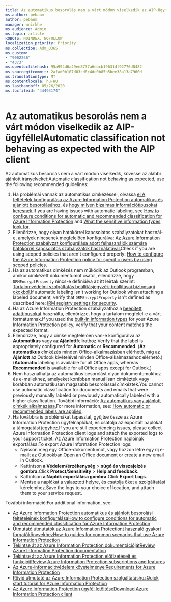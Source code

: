 ```yaml
---
title: Az automatikus besorolás nem a várt módon viselkedik az AIP-ügyféllel
ms.author: pebaum
author: pebaum
manager: mnirkhe
ms.audience: Admin
ms.topic: article
ROBOTS: NOINDEX, NOFOLLOW
localization_priority: Priority
ms.collection: Adm_O365
ms.custom:
- "9002266"
- "4373"
ms.openlocfilehash: 95a994d6a49ee8737a6ebcb196314f92776d8482
ms.sourcegitcommit: 2afad0b107d03cd8c4de0b85b5bee38a13a7960d
ms.translationtype: MT
ms.contentlocale: hu-HU
ms.lasthandoff: 05/26/2020
ms.locfileid: "44493174"
---
```

# <a name="automatic-classification-not-behaving-as-expected-with-the-aip-client"></a><span data-ttu-id="96c2c-102">Az automatikus besorolás nem a várt módon viselkedik az AIP-ügyféllel</span><span class="sxs-lookup"><span data-stu-id="96c2c-102">Automatic classification not behaving as expected with the AIP client</span></span>

<span data-ttu-id="96c2c-103">Az automatikus besorolás nem a várt módon viselkedik, kövesse az alábbi ajánlott irányelveket:</span><span class="sxs-lookup"><span data-stu-id="96c2c-103">Automatic classification not behaving as expected, use the following recommended guidelines:</span></span>

1. <span data-ttu-id="96c2c-104">Ha problémái vannak az automatikus címkézéssel, olvassa [el A feltételek konfigurálása az Azure Information Protection automatikus és ajánlott besorolásához,](https://docs.microsoft.com/azure/information-protection/configure-policy-classification) és [hogy milyen bizalmas információtípusokat keresnek.](https://docs.microsoft.com/office365/securitycompliance/what-the-sensitive-information-types-look-for)</span><span class="sxs-lookup"><span data-stu-id="96c2c-104">If you are having issues with automatic labeling, see [How to configure conditions for automatic and recommended classification for Azure Information Protection](https://docs.microsoft.com/azure/information-protection/configure-policy-classification) and [What the sensitive information types look for](https://docs.microsoft.com/office365/securitycompliance/what-the-sensitive-information-types-look-for).</span></span>
2. <span data-ttu-id="96c2c-105">Ellenőrizze, hogy olyan hatókörrel kapcsolatos szabályzatokat használ-e, amelyek nincsenek megfelelően konfigurálva: [Az Azure Information Protection szabályzat konfigurálása adott felhasználók számára hatókörrel kapcsolatos szabályzatok használatával.](https://docs.microsoft.com/azure/information-protection/configure-policy-scope)</span><span class="sxs-lookup"><span data-stu-id="96c2c-105">Check if you are using scoped policies that aren't configured properly: [How to configure the Azure Information Protection policy for specific users by using scoped policies](https://docs.microsoft.com/azure/information-protection/configure-policy-scope).</span></span>
3. <span data-ttu-id="96c2c-106">Ha az automatikus címkézés nem működik az Outlook programban, amikor címkézett dokumentumot csatol, ellenőrizze, hogy `DRMEncryptProperty` nincs-e definiálva az itt leírtak szerint: [Tartalomvédelmi szolgáltatás beállításjegyzék-beállításai biztonsági okokból.](https://docs.microsoft.com/deployoffice/security/protect-sensitive-messages-and-documents-by-using-irm-in-office#office-2016-irm-registry-key-options)</span><span class="sxs-lookup"><span data-stu-id="96c2c-106">If automatic labeling isn't working for Outlook when attaching a labeled document, verify that `DRMEncryptProperty` isn't defined as described here: [IRM registry settings for security](https://docs.microsoft.com/deployoffice/security/protect-sensitive-messages-and-documents-by-using-irm-in-office#office-2016-irm-registry-key-options).</span></span>
4. <span data-ttu-id="96c2c-107">Ha az Azure Information Protection szabályzathoz a [beépített adattípusokat](https://support.office.com/article/What-the-sensitive-information-types-look-for-fd505979-76be-4d9f-b459-abef3fc9e86b) használta, ellenőrizze, hogy a tartalom megfelel-e a várt formátumnak.</span><span class="sxs-lookup"><span data-stu-id="96c2c-107">If you used the [built-in information types](https://support.office.com/article/What-the-sensitive-information-types-look-for-fd505979-76be-4d9f-b459-abef3fc9e86b) for your Azure Information Protection policy, verify that your content matches the expected format.</span></span>
5. <span data-ttu-id="96c2c-108">Ellenőrizze, hogy a címke megfelelően van-e konfigurálva az **Automatikus** vagy **az Ajánlott**felirathoz.</span><span class="sxs-lookup"><span data-stu-id="96c2c-108">Verify that the label is appropriately configured for **Automatic** or **Recommended**.</span></span> <span data-ttu-id="96c2c-109">(**Az automatikus** címkézés minden Office-alkalmazásban elérhető, míg az **Ajánlott** az Outlook kivételével minden Office-alkalmazáshoz elérhető.)</span><span class="sxs-lookup"><span data-stu-id="96c2c-109">(**Automatic** labeling is available for all Office apps, whereas **Recommended** is available for all Office apps except for Outlook.)</span></span>
6. <span data-ttu-id="96c2c-110">Nem használhatja az automatikus besorolást olyan dokumentumokhoz és e-mailekhez, amelyeket korábban manuálisan címkéztek vagy korábban automatikusan magasabb besorolással címkéztek.</span><span class="sxs-lookup"><span data-stu-id="96c2c-110">You cannot use automatic classification for documents and emails that were previously manually labeled or previously automatically labeled with a higher classification.</span></span>  <span data-ttu-id="96c2c-111">További információ: [Az automatikus vagy ajánlott címkék alkalmazása.](https://docs.microsoft.com/azure/information-protection/configure-policy-classification#how-automatic-or-recommended-labels-are-applied)</span><span class="sxs-lookup"><span data-stu-id="96c2c-111">For more information, see: [How automatic or recommended labels are applied](https://docs.microsoft.com/azure/information-protection/configure-policy-classification#how-automatic-or-recommended-labels-are-applied).</span></span>
7. <span data-ttu-id="96c2c-112">Ha továbbra is problémákat tapasztal, gyűjtse össze az Azure Information Protection ügyfélnaplókat, és csatolja az exportált naplókat a támogatási jegyhez.</span><span class="sxs-lookup"><span data-stu-id="96c2c-112">If you are still experiencing issues, please collect Azure Information Protection client logs and attach the exported logs to your support ticket.</span></span> <span data-ttu-id="96c2c-113">Az Azure Information Protection naplóinak exportálása:</span><span class="sxs-lookup"><span data-stu-id="96c2c-113">To export Azure Information Protection logs:</span></span>
    - <span data-ttu-id="96c2c-114">Nyisson meg egy Office-dokumentumot, vagy hozzon létre egy új e-mailt az Outlookban.</span><span class="sxs-lookup"><span data-stu-id="96c2c-114">Open an Office document or create a new email in Outlook.</span></span>
    - <span data-ttu-id="96c2c-115">Kattintson **a Védelem/érzékenység**  >  **súgó és visszajelzés gombra.**</span><span class="sxs-lookup"><span data-stu-id="96c2c-115">Click **Protect/Sensitivity** > **Help and feedback**.</span></span>
    - <span data-ttu-id="96c2c-116">Kattintson **a Naplók exportálása gombra.**</span><span class="sxs-lookup"><span data-stu-id="96c2c-116">Click **Export Logs**.</span></span>
    - <span data-ttu-id="96c2c-117">Mentse a naplókat a választott helyre, és csatolja őket a szolgáltatási kérelemhez.</span><span class="sxs-lookup"><span data-stu-id="96c2c-117">Save the logs to your choice of location, and attach them to your service request.</span></span>

<span data-ttu-id="96c2c-118">További információ:</span><span class="sxs-lookup"><span data-stu-id="96c2c-118">For additional information, see:</span></span>

- [<span data-ttu-id="96c2c-119">Az Azure Information Protection automatikus és ajánlott besorolási feltételeinek konfigurálása</span><span class="sxs-lookup"><span data-stu-id="96c2c-119">How to configure conditions for automatic and recommended classification for Azure Information Protection</span></span>](https://docs.microsoft.com/azure/information-protection/configure-policy-classification)
- [<span data-ttu-id="96c2c-120">Útmutató útmutatók az Azure Information Protectiont használó gyakori forgatókönyvekhez</span><span class="sxs-lookup"><span data-stu-id="96c2c-120">How-to guides for common scenarios that use Azure Information Protection</span></span>](https://docs.microsoft.com/azure/information-protection/how-to-guides)
- [<span data-ttu-id="96c2c-121">Tekintse át az Azure Information Protection dokumentációját</span><span class="sxs-lookup"><span data-stu-id="96c2c-121">Review Azure Information Protection documentation</span></span>](https://docs.microsoft.com/azure/information-protection/what-is-information-protection)
- [<span data-ttu-id="96c2c-122">Tekintse át az Azure Information Protection előfizetéseit és funkcióit</span><span class="sxs-lookup"><span data-stu-id="96c2c-122">Review Azure Information Protection subscriptions and features</span></span>](https://azure.microsoft.com/pricing/details/information-protection)
- [<span data-ttu-id="96c2c-123">Az Azure-információvédelem követelményei</span><span class="sxs-lookup"><span data-stu-id="96c2c-123">Requirements for Azure Information Protection</span></span>](https://docs.microsoft.com/azure/information-protection/get-started/requirements)
- [<span data-ttu-id="96c2c-124">Rövid útmutató az Azure Information Protection szolgáltatáshoz</span><span class="sxs-lookup"><span data-stu-id="96c2c-124">Quick start tutorial for Azure Information Protection</span></span>](https://docs.microsoft.com/azure/information-protection/get-started/infoprotect-quick-start-tutorial)
- [<span data-ttu-id="96c2c-125">Az Azure Information Protection ügyfél letöltése</span><span class="sxs-lookup"><span data-stu-id="96c2c-125">Download Azure Information Protection client</span></span>](https://www.microsoft.com/download/details.aspx?id=53018)
